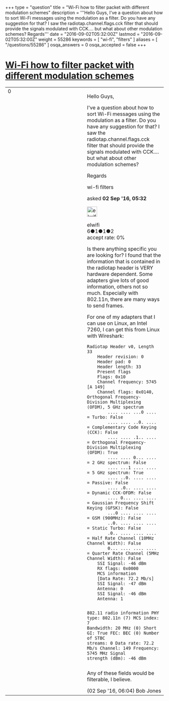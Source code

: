 +++
type = "question"
title = "Wi-Fi how to filter packet with different modulation schemes"
description = '''Hello Guys, I&#x27;ve a question about how to sort Wi-Fi messages using the modulation as a filter. Do you have any suggestion for that? I saw the radiotap.channel.flags.cck filter that should provide the signals modulated with CCK.... but what about other modulation schemes?  Regards'''
date = "2016-09-02T05:32:00Z"
lastmod = "2016-09-02T05:32:00Z"
weight = 55286
keywords = [ "wi-fi", "filters" ]
aliases = [ "/questions/55286" ]
osqa_answers = 0
osqa_accepted = false
+++

<div class="headNormal">

# [Wi-Fi how to filter packet with different modulation schemes](/questions/55286/wi-fi-how-to-filter-packet-with-different-modulation-schemes)

</div>

<div id="main-body">

<div id="askform">

<table id="question-table" style="width:100%;"><colgroup><col style="width: 50%" /><col style="width: 50%" /></colgroup><tbody><tr class="odd"><td style="width: 30px; vertical-align: top"><div class="vote-buttons"><div id="post-55286-score" class="post-score" title="current number of votes">0</div><div id="favorite-count" class="favorite-count"></div></div></td><td><div id="item-right"><div class="question-body"><p>Hello Guys,</p><p>I've a question about how to sort Wi-Fi messages using the modulation as a filter. Do you have any suggestion for that? I saw the radiotap.channel.flags.cck filter that should provide the signals modulated with CCK.... but what about other modulation schemes?</p><p>Regards</p></div><div id="question-tags" class="tags-container tags">wi-fi filters</div><div id="question-controls" class="post-controls"></div><div class="post-update-info-container"><div class="post-update-info post-update-info-user"><p>asked <strong>02 Sep '16, 05:32</strong></p><img src="https://secure.gravatar.com/avatar/9db113e37f406229e727f802becd6731?s=32&amp;d=identicon&amp;r=g" class="gravatar" width="32" height="32" alt="elwifi&#39;s gravatar image" /><p>elwifi<br />
<span class="score" title="6 reputation points">6</span><span title="1 badges"><span class="badge1">●</span><span class="badgecount">1</span></span><span title="1 badges"><span class="silver">●</span><span class="badgecount">1</span></span><span title="2 badges"><span class="bronze">●</span><span class="badgecount">2</span></span><br />
<span class="accept_rate" title="Rate of the user&#39;s accepted answers">accept rate:</span> <span title="elwifi has no accepted answers">0%</span></p></div></div><div id="comments-container-55286" class="comments-container"><span id="55290"></span><div id="comment-55290" class="comment"><div id="post-55290-score" class="comment-score"></div><div class="comment-text"><p>Is there anything specific you are looking for? I found that the information that is contained in the radiotap header is VERY hardware dependent. Some adapters give lots of good information, others not so much. Especially with 802.11n, there are many ways to send frames.<br />
</p><p>For one of my adapters that I can use on Linux, an Intel 7260, I can get this from Linux with Wireshark:</p><pre><code>Radiotap Header v0, Length 33
    Header revision: 0
    Header pad: 0
    Header length: 33
    Present flags
    Flags: 0x10
    Channel frequency: 5745 [A 149]
    Channel flags: 0x0140, Orthogonal Frequency-Division Multiplexing (OFDM), 5 GHz spectrum
        .... .... ...0 .... = Turbo: False
        .... .... ..0. .... = Complementary Code Keying (CCK): False
        .... .... .1.. .... = Orthogonal Frequency-Division Multiplexing (OFDM): True
        .... .... 0... .... = 2 GHz spectrum: False
        .... ...1 .... .... = 5 GHz spectrum: True
        .... ..0. .... .... = Passive: False
        .... .0.. .... .... = Dynamic CCK-OFDM: False
        .... 0... .... .... = Gaussian Frequency Shift Keying (GFSK): False
        ...0 .... .... .... = GSM (900MHz): False
        ..0. .... .... .... = Static Turbo: False
        .0.. .... .... .... = Half Rate Channel (10MHz Channel Width): False
        0... .... .... .... = Quarter Rate Channel (5MHz Channel Width): False
    SSI Signal: -46 dBm
    RX flags: 0x0000
    MCS information
    [Data Rate: 72.2 Mb/s]
    SSI Signal: -47 dBm
    Antenna: 0
    SSI Signal: -46 dBm
    Antenna: 1

802.11 radio information
    PHY type: 802.11n (7)
    MCS index: 7
    Bandwidth: 20 MHz (0)
    Short GI: True
    FEC: BEC (0)
    Number of STBC streams: 0
    Data rate: 72.2 Mb/s
    Channel: 149
    Frequency: 5745 MHz
    Signal strength (dBm): -46 dBm</code></pre><p>Any of these fields would be filterable, I believe.</p></div><div id="comment-55290-info" class="comment-info"><span class="comment-age">(02 Sep '16, 06:04)</span> Bob Jones</div></div></div><div id="comment-tools-55286" class="comment-tools"></div><div class="clear"></div><div id="comment-55286-form-container" class="comment-form-container"></div><div class="clear"></div></div></td></tr></tbody></table>

</div>

</div>

